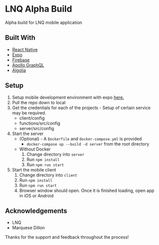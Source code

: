 # LNQ Alpha Build

Alpha build for LNQ mobile application

## Built With

- [React Native](https://reactnative.dev/)
- [Expo](https://expo.io/)
- [Firebase](https://firebase.google.com/)
- [Apollo GraphQL](https://www.apollographql.com/)
- [Algolia](https://www.algolia.com/)

## Setup

1. Setup mobile development environment with expo [here.](https://reactnative.dev/docs/environment-setup)
2. Pull the repo down to local
3. Get the credentials for each of the projects - Setup of certain service may be required.
   - client/config
   - functions/src/config
   - server/src/config
4. Start the server
   - (Optional) - A `Dockerfile` and `docker-compose.yml` is provided
     - `docker-compose up --build -d server` from the root directory
   - Without Docker
     1. Change directory into `server`
     2. Run `npm install`
     3. Run `npm run start`
5. Start the mobile client
   1. Change directory into `client`
   2. Run `npm install`
   3. Run `npm run start`
   4. Browser window should open. Once it is finished loading, open app in iOS or Android

## Acknowledgements

- LNQ
- Marquese Dillon

Thanks for the support and feedback throughout the process!
